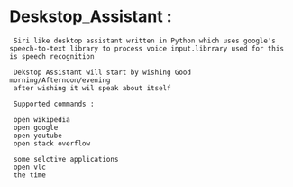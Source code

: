 # Deskstop_Assistant  :
     Siri like desktop assistant written in Python which uses google's speech-to-text library to process voice input.librrary used for this is speech recognition
 
     Dekstop Assistant will start by wishing Good morning/Afternoon/evening
     after wishing it wil speak about itself

     Supported commands :

     open wikipedia
     open google
     open youtube
     open stack overflow

     some selctive applications
     open vlc
     the time

